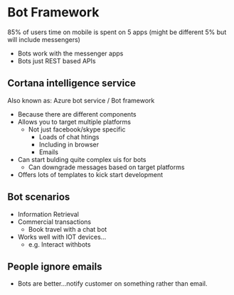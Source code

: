 # Bot Framework

85% of users time on mobile is spent on 5 apps (might be different 5% but will include messengers)

- Bots work with the messenger apps
- Bots just REST based APIs

## Cortana intelligence service

Also known as: Azure bot service / Bot framework

- Because there are different components
- Allows you to target multiple platforms
  - Not just facebook/skype specific
    - Loads of chat htings
    - Including in browser
    - Emails
- Can start bulding quite complex uis for bots
  - Can downgrade messages based on target platforms
- Offers lots of templates to kick start development

## Bot scenarios

- Information Retrieval
- Commercial transactions
  - Book travel with a chat bot
- Works well with IOT devices…
  - e.g. Interact withbots

## People ignore emails

- Bots are better…notify customer on something rather than email.